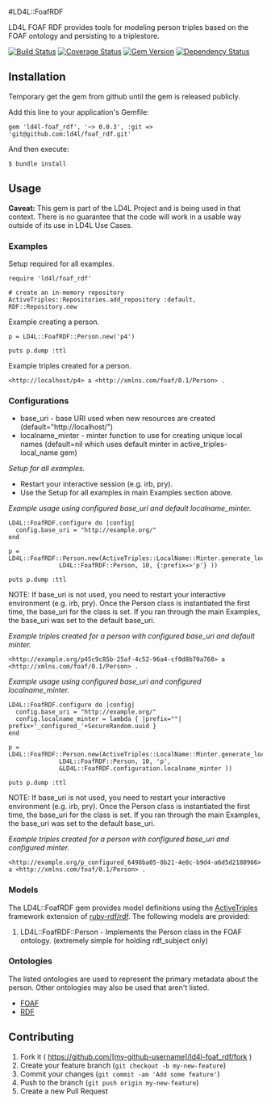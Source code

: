 #LD4L::FoafRDF

LD4L FOAF RDF provides tools for modeling person triples based on the FOAF ontology and persisting to a triplestore.

[![Build Status](https://travis-ci.org/ld4l/foaf_rdf.png?branch=master)](https://travis-ci.org/ld4l/foaf_rdf)
[![Coverage Status](https://coveralls.io/repos/ld4l/foaf_rdf/badge.png?branch=setup_coveralls)](https://coveralls.io/r/ld4l/foaf_rdf?branch=setup_coveralls)
[![Gem Version](https://badge.fury.io/rb/ld4l-foaf_rdf.svg)](http://badge.fury.io/rb/ld4l-foaf_rdf)
[![Dependency Status](https://www.versioneye.com/ruby/ld4l-foaf_rdf/0.0.4/badge.svg)](https://www.versioneye.com/ruby/ld4l-foaf_rdf/0.0.4)
   

## Installation

Temporary get the gem from github until the gem is released publicly.

Add this line to your application's Gemfile:

<!--    gem 'ld4l-foaf_rdf' -->
    gem 'ld4l-foaf_rdf', '~> 0.0.3', :git => 'git@github.com:ld4l/foaf_rdf.git'
    

And then execute:

    $ bundle install

<!--
Or install it yourself as:

    $ gem install ld4l-foaf_rdf
-->


## Usage

**Caveat:** This gem is part of the LD4L Project and is being used in that context.  There is no guarantee that the 
code will work in a usable way outside of its use in LD4L Use Cases.

### Examples

Setup required for all examples.
```
require 'ld4l/foaf_rdf'

# create an in-memory repository
ActiveTriples::Repositories.add_repository :default, RDF::Repository.new
```

Example creating a person.
```
p = LD4L::FoafRDF::Person.new('p4')

puts p.dump :ttl
```

Example triples created for a person.
```
<http://localhost/p4> a <http://xmlns.com/foaf/0.1/Person> .
```


### Configurations

* base_uri - base URI used when new resources are created (default="http://localhost/")
* localname_minter - minter function to use for creating unique local names (default=nil which uses default minter in active_triples-local_name gem)

*Setup for all examples.*

* Restart your interactive session (e.g. irb, pry).
* Use the Setup for all examples in main Examples section above.

*Example usage using configured base_uri and default localname_minter.*
```
LD4L::FoafRDF.configure do |config|
  config.base_uri = "http://example.org/"
end

p = LD4L::FoafRDF::Person.new(ActiveTriples::LocalName::Minter.generate_local_name(
              LD4L::FoafRDF::Person, 10, {:prefix=>'p'} ))

puts p.dump :ttl
```
NOTE: If base_uri is not used, you need to restart your interactive environment (e.g. irb, pry).  Once the 
  Person class is instantiated the first time, the base_uri for the class is set.  If you ran
  through the main Examples, the base_uri was set to the default base_uri.


*Example triples created for a person with configured base_uri and default minter.*
```
<http://example.org/p45c9c85b-25af-4c52-96a4-cf0d8b70a768> a <http://xmlns.com/foaf/0.1/Person> .
```

*Example usage using configured base_uri and configured localname_minter.*
```
LD4L::FoafRDF.configure do |config|
  config.base_uri = "http://example.org/"
  config.localname_minter = lambda { |prefix=""| prefix+'_configured_'+SecureRandom.uuid }
end

p = LD4L::FoafRDF::Person.new(ActiveTriples::LocalName::Minter.generate_local_name(
              LD4L::FoafRDF::Person, 10, 'p',
              &LD4L::FoafRDF.configuration.localname_minter ))

puts p.dump :ttl
```
NOTE: If base_uri is not used, you need to restart your interactive environment (e.g. irb, pry).  Once the 
  Person class is instantiated the first time, the base_uri for the class is set.  If you ran
  through the main Examples, the base_uri was set to the default base_uri.


*Example triples created for a person with configured base_uri and configured minter.*
```
<http://example.org/p_configured_6498ba05-8b21-4e8c-b9d4-a6d5d2180966> a <http://xmlns.com/foaf/0.1/Person> .
```


### Models

The LD4L::FoafRDF gem provides model definitions using the 
[ActiveTriples](https://github.com/ActiveTriples/ActiveTriples) framework extension of 
[ruby-rdf/rdf](https://github.com/ruby-rdf/rdf).  The following models are provided:

1. LD4L::FoafRDF::Person - Implements the Person class in the FOAF ontology.  (extremely simple for holding rdf_subject only)


### Ontologies

The listed ontologies are used to represent the primary metadata about the person.
Other ontologies may also be used that aren't listed.
 
* [FOAF](http://xmlns.com/foaf/spec/)
* [RDF](http://www.w3.org/TR/rdf-syntax-grammar/)


## Contributing

1. Fork it ( https://github.com/[my-github-username]/ld4l-foaf_rdf/fork )
2. Create your feature branch (`git checkout -b my-new-feature`)
3. Commit your changes (`git commit -am 'Add some feature'`)
4. Push to the branch (`git push origin my-new-feature`)
5. Create a new Pull Request
